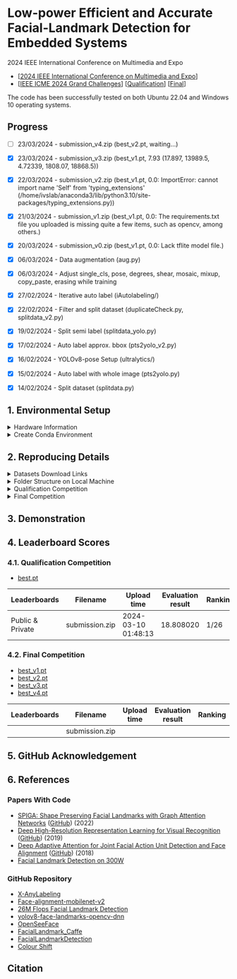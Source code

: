 # Low-power Efficient and Accurate Facial-Landmark Detection for Embedded Systems

2024 IEEE International Conference on Multimedia and Expo

- [[2024 IEEE International Conference on Multimedia and Expo](https://2024.ieeeicme.org/)] 
- [[IEEE ICME 2024 Grand Challenges](https://pairlabs.ai/ieee-icme-2024-grand-challenges/)] [[Qualification](https://aidea-web.tw/topic/b048c9a3-c3bc-4650-9674-f14f4c850f12)] [[Final](https://aidea-web.tw/topic/2e3e61b7-fbd0-417f-aba3-15124ba1b5cd?focus=intro)]

The code has been successfully tested on both Ubuntu 22.04 and Windows 10 operating systems.




## Progress

- [ ] 23/03/2024 - submission_v4.zip (best_v2.pt, waiting...)
- [x] 23/03/2024 - submission_v3.zip (best_v1.pt, 7.93 (17.897, 13989.5, 4.72339, 1808.07, 18868.5))
- [x] 22/03/2024 - submission_v2.zip (best_v1.pt, 0.0: ImportError: cannot import name 'Self' from 'typing_extensions' (/home/ivslab/anaconda3/lib/python3.10/site-packages/typing_extensions.py))
- [x] 21/03/2024 - submission_v1.zip (best_v1.pt, 0.0: The requirements.txt file you uploaded is missing quite a few items, such as opencv, among others.)
- [x] 20/03/2024 - submission_v0.zip (best_v1.pt, 0.0: Lack tflite model file.)
- [x] 06/03/2024 - Data augmentation (aug.py)
- [x] 06/03/2024 - Adjust single_cls, pose, degrees, shear, mosaic, mixup, copy_paste, erasing while training
- [x] 27/02/2024 - Iterative auto label (iAutolabeling/)
- [x] 22/02/2024 - Filter and split dataset (duplicateCheck.py, splitdata_v2.py)
- [x] 19/02/2024 - Split semi label (splitdata_yolo.py)
- [x] 17/02/2024 - Auto label approx. bbox (pts2yolo_v2.py) 
- [x] 16/02/2024 - YOLOv8-pose Setup (ultralytics/)
- [x] 15/02/2024 - Auto label with whole image (pts2yolo.py)
- [x] 14/02/2024 - Split dataset (splitdata.py)




## 1. Environmental Setup

<details>

<summary>Hardware Information</summary>

- CPU: AMD Ryzen 5 5600X 6-Core @ 12x 3.7GHz
- GPU: NVIDIA GeForce RTX 3060 Ti (8G)
- RAM: 48087MiB
  
</details>


<details><summary>Create Conda Environment</summary>

```
$ conda create -n yolov8 python=3.10 -y
$ conda activate yolov8
$ git clone https://github.com/ultralytics/ultralytics.git
$ cd ultralytics/
$ pip install ultralytics
$ pip install pyarrow
$ pip install scikit-learn
```

</details>




## 2. Reproducing Details


<details><summary>Datasets Download Links</summary>

### Stage 1 dataset

- [Download_Link.txt](https://www.aicreda.com/download/iVSFacialDataset)
- [ICME2024_Download_Link.txt](https://bit.ly/42q4XXU)

### Stage 2 dataset

- [ivslab_facial_test_private_qualification.zip.001](https://aidea-web.tw/file/b048c9a3-c3bc-4650-9674-f14f4c850f12-1706842899_train_test_dataset_2___ivslab_facial_test_private_qualification.zip.001)
- [ivslab_facial_test_private_qualification.zip.002](https://aidea-web.tw/file/b048c9a3-c3bc-4650-9674-f14f4c850f12-1706842899_train_test_dataset_2___ivslab_facial_test_private_qualification.zip.002)

```bash
$ cat ivslab_facial_test_private_qualification.zip.001 ivslab_facial_test_private_qualification.zip.002 > ivslab_facial_test_private_qualification.zip
$ unzip ivslab_facial_test_private_qualification.zip
```

</details>


<details><summary>Folder Structure on Local Machine</summary>

- Create the following folder structure on the local machine

    ```bash
    # Qualification Competition
    qualification/
    ├── preprocess/
        ├── visualCheck.py
        ├── visualCheck_filtered.py
        ├── splitdata.py
        ├── splitdata_v2.py
        ├── splitdata_yolo.py
        ├── duplicateCheck.py
        ├── pts2yolo.py
        ├── pts2yolo_v2.py
        └── aug.py
    preprocess/
    └── ultralytics/
        ├── facial.yaml
        ├── train.py
        ├── valid.py
        └── predict.py

    # Final Competition
    final/
    ├── requirements.txt
    ├── best.pt
    ├── best.tflite
    ├── convert2tflite.py
    ├── run_model_pt.py
    ├── run_model_tflite.py
    └── techreport.pdf
    ```

</details>


<details><summary>Qualification Competition</summary>

```bash
# iAutolabeling_conf_0.2
$ for i in `seq 0 3`; do python main.py --curr_iter ${i} | tee iterLog${i}.txt; done
$ for i in `seq 4 19`; do python main.py --curr_iter ${i} --bs 32 | tee iterLog${i}.txt; done

# iAutolabeling_conf_0.3
$ for i in `seq 0 4`; do python main.py --curr_iter ${i} | tee iterLog${i}.txt; done
$ for i in `seq 5 19`; do python main.py --curr_iter ${i} --bs 32 | tee iterLog${i}.txt; done

# iAutolabeling_conf_0.5
$ for i in `seq 0 9`; do python main.py --curr_iter ${i} | tee iterLog${i}.txt; done
$ for i in `seq 10 19`; do python main.py --curr_iter ${i} | tee iterLog${i}.txt; done

# After iAutolabeling (v4, Adjust single_cls, pose, degrees, shear, mosaic, mixup, copy_paste, erasing while training)
$ python train.py
# output: ultralytics/runs/facial/train/weights/best.pt

# v4_x8
$ python train.py --model_name ./runs/facial/train/weights/best.pt --yaml_path facial_v4_x8.yaml --n_worker $(nproc) --save_path ./runs/facial
# output: ultralytics/runs/facial/train2/weights/best.pt

# submit
$ python predict.py
$ python submit.py

$ fitTest_aug.py

```

</details>


<details><summary>Final Competition</summary>



</details>




## 3. Demonstration




## 4. Leaderboard Scores

### 4.1. Qualification Competition

- [best.pt]()

| Leaderboards     | Filename               | Upload time         | Evaluation result | Ranking |
| ---------------- | ---------------------- | ------------------- | ----------------- | ------- |
| Public & Private | submission.zip         | 2024-03-10 01:48:13 | 18.808020         | 1/26    |


### 4.2. Final Competition

- [best_v1.pt]()
- [best_v2.pt]()
- [best_v3.pt]()
- [best_v4.pt]()

| Leaderboards     | Filename               | Upload time         | Evaluation result | Ranking |
| ---------------- | ---------------------- | ------------------- | ----------------- | ------- |
|  | submission.zip         |  |          |     |



## 5. GitHub Acknowledgement




## 6. References

### Papers With Code

- [SPIGA: Shape Preserving Facial Landmarks with Graph Attention Networks](https://arxiv.org/pdf/2210.07233.pdf) ([GitHub](https://github.com/andresprados/spiga)) (2022)
- [Deep High-Resolution Representation Learning for Visual Recognition](https://arxiv.org/pdf/1908.07919.pdf) ([GitHub](https://github.com/HRNet/HRNet-Facial-Landmark-Detection)) (2019)
- [Deep Adaptive Attention for Joint Facial Action Unit Detection and Face Alignment](https://openaccess.thecvf.com/content_ECCV_2018/papers/Zhiwen_Shao_Deep_Adaptive_Attention_ECCV_2018_paper.pdf) ([GitHub](https://github.com/ZhiwenShao/JAANet)) (2018)
- [Facial Landmark Detection on 300W](https://paperswithcode.com/sota/facial-landmark-detection-on-300w)

### GitHub Repository

- [X-AnyLabeling](https://github.com/CVHub520/X-AnyLabeling)
- [Face-alignment-mobilenet-v2](https://github.com/WallZFE/Face-alignment-mobilenet-v2)
- [26M Flops Facial Landmark Detection](https://github.com/ainrichman/Peppa-Facial-Landmark-PyTorch)
- [yolov8-face-landmarks-opencv-dnn](https://github.com/hpc203/yolov8-face-landmarks-opencv-dnn)
- [OpenSeeFace](https://github.com/emilianavt/OpenSeeFace)
- [FacialLandmark_Caffe](https://github.com/BobLiu20/FacialLandmark_Caffe)
- [FacialLandmarkDetection](https://github.com/nicknochnack/FacialLandmarkDetection)
- [Colour Shift](https://github.com/mayasarena/colour-shift)



## Citation
```

```
